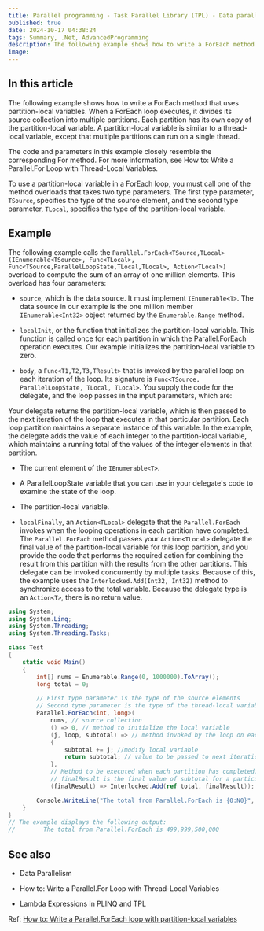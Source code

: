 ```yaml
---
title: Parallel programming - Task Parallel Library (TPL) - Data parallelism - Write a Parallel.ForEach loop with partition-local variables
published: true
date: 2024-10-17 04:38:24
tags: Summary, .Net, AdvancedProgramming
description: The following example shows how to write a ForEach method that uses partition-local variables. When a ForEach loop executes, it divides its source collection into multiple partitions. Each partition has its own copy of the partition-local variable. A partition-local variable is similar to a thread-local variable, except that multiple partitions can run on a single thread.
image:
---
```


## In this article

The following example shows how to write a ForEach method that uses partition-local variables. When a ForEach loop executes, it divides its source collection into multiple partitions. Each partition has its own copy of the partition-local variable. A partition-local variable is similar to a thread-local variable, except that multiple partitions can run on a single thread.

The code and parameters in this example closely resemble the corresponding For method. For more information, see How to: Write a Parallel.For Loop with Thread-Local Variables.

To use a partition-local variable in a ForEach loop, you must call one of the method overloads that takes two type parameters. The first type parameter, ```TSource```, specifies the type of the source element, and the second type parameter, ```TLocal```, specifies the type of the partition-local variable.

## Example

The following example calls the `Parallel.ForEach<TSource,TLocal>(IEnumerable<TSource>, Func<TLocal>, Func<TSource,ParallelLoopState,TLocal,TLocal>, Action<TLocal>)` overload to compute the sum of an array of one million elements. This overload has four parameters:

- ```source```, which is the data source. It must implement `IEnumerable<T>`. The data source in our example is the one million member `IEnumerable<Int32>` object returned by the `Enumerable.Range` method.

- ```localInit```, or the function that initializes the partition-local variable. This function is called once for each partition in which the Parallel.ForEach operation executes. Our example initializes the partition-local variable to zero.

- ```body```, a `Func<T1,T2,T3,TResult>` that is invoked by the parallel loop on each iteration of the loop. Its signature is `Func<TSource, ParallelLoopState, TLocal, TLocal>`. You supply the code for the delegate, and the loop passes in the input parameters, which are:

Your delegate returns the partition-local variable, which is then passed to the next iteration of the loop that executes in that particular partition. Each loop partition maintains a separate instance of this variable.
In the example, the delegate adds the value of each integer to the partition-local variable, which maintains a running total of the values of the integer elements in that partition.

  - The current element of the `IEnumerable<T>`.

  - A ParallelLoopState variable that you can use in your delegate's code to examine the state of the loop.

  - The partition-local variable.

- ```localFinally```, an `Action<TLocal>` delegate that the `Parallel.ForEach` invokes when the looping operations in each partition have completed. The `Parallel.ForEach` method passes your `Action<TLocal>` delegate the final value of the partition-local variable for this loop partition, and you provide the code that performs the required action for combining the result from this partition with the results from the other partitions. This delegate can be invoked concurrently by multiple tasks. Because of this, the example uses the `Interlocked.Add(Int32, Int32)` method to synchronize access to the total variable. Because the delegate type is an `Action<T>`, there is no return value.

```csharp
using System;
using System.Linq;
using System.Threading;
using System.Threading.Tasks;

class Test
{
    static void Main()
    {
        int[] nums = Enumerable.Range(0, 1000000).ToArray();
        long total = 0;

        // First type parameter is the type of the source elements
        // Second type parameter is the type of the thread-local variable (partition subtotal)
        Parallel.ForEach<int, long>(
            nums, // source collection
            () => 0, // method to initialize the local variable
            (j, loop, subtotal) => // method invoked by the loop on each iteration
            {
                subtotal += j; //modify local variable
                return subtotal; // value to be passed to next iteration
            },
            // Method to be executed when each partition has completed.
            // finalResult is the final value of subtotal for a particular partition.
            (finalResult) => Interlocked.Add(ref total, finalResult));

        Console.WriteLine("The total from Parallel.ForEach is {0:N0}", total);
    }
}
// The example displays the following output:
//        The total from Parallel.ForEach is 499,999,500,000
```

## See also

- Data Parallelism

- How to: Write a Parallel.For Loop with Thread-Local Variables

- Lambda Expressions in PLINQ and TPL

Ref: [How to: Write a Parallel.ForEach loop with partition-local variables](https://learn.microsoft.com/en-us/dotnet/standard/parallel-programming/how-to-write-a-parallel-foreach-loop-with-partition-local-variables)